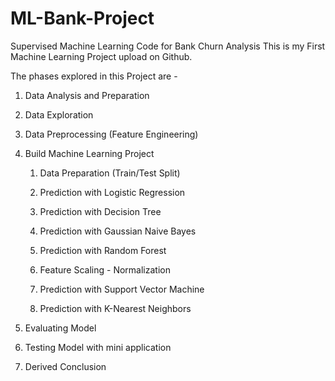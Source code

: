 # ML-Bank-Project
Supervised Machine Learning Code for Bank Churn Analysis
This is my First Machine Learning Project upload on Github.

The phases explored in this Project are -
1. Data Analysis and Preparation
2. Data Exploration
3. Data Preprocessing (Feature Engineering)
4. Build Machine Learning Project
    1. Data Preparation (Train/Test Split)
    2. Prediction with Logistic Regression
    3. Prediction with Decision Tree
    4. Prediction with Gaussian Naive Bayes
    5. Prediction with Random Forest
    
    6. Feature Scaling - Normalization
    7. Prediction with Support Vector Machine
    8. Prediction with K-Nearest Neighbors
    
5. Evaluating Model
6. Testing Model with mini application
7. Derived Conclusion

